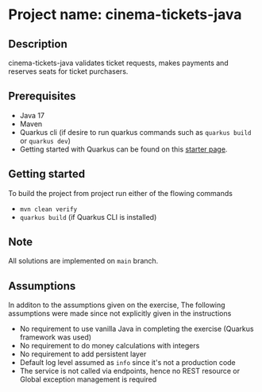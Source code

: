 # Project name: cinema-tickets-java

## Description
cinema-tickets-java validates ticket requests, makes payments and reserves seats for ticket purchasers.

## Prerequisites
- Java 17
- Maven
- Quarkus cli (if desire to run quarkus commands such as `quarkus build` or `quarkus dev`)
- Getting started with Quarkus can be found on this [starter page](https://quarkus.io/get-started/).

## Getting started
To build the project from project run either of the flowing commands
* `mvn clean verify`
* `quarkus build` (if Quarkus CLI is installed)

## Note
All solutions are implemented on `main` branch.

## Assumptions
In additon to the assumptions given on the exercise, The following assumptions were made since not explicitly given in the instructions
- No requirement to use vanilla Java in completing the exercise (Quarkus framework was used)
- No requirement to do money calculations with integers
- No requirement to add persistent layer
- Default log level assumed as `info` since it's not a production code
- The service is not called via endpoints, hence no REST resource or Global exception management is required 
